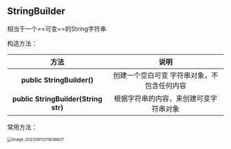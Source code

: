 ## StringBuilder

相当于一个==可变==的String字符串

构造方法：

|                 方法                 |                    说明                     |
| :----------------------------------: | :-----------------------------------------: |
|      **public StringBuilder()**      | 创建一个空白可变 字符串对象，不包含任何内容 |
| **public StringBuilder(String str)** |   根据字符串的内容，来创建可变字符串对象    |

常用方法：

<img src="C:\Users\31330\Pictures\Typora\image-20220611211838607.png" alt="image-20220611211838607" style="zoom:67%;" />
